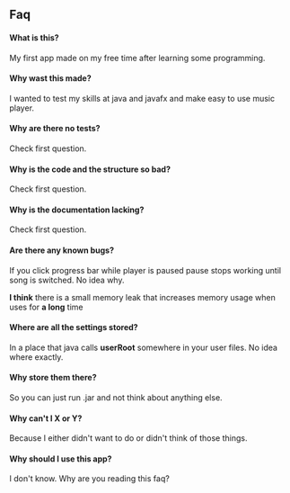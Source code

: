 ## Faq

#### What is this?

My first app made on my free time after learning some programming.

#### Why wast this made?

I wanted to test my skills at java and javafx and make easy to use music player.

#### Why are there no tests?

Check first question.

#### Why is the code and the structure so bad?

Check first question.

#### Why is the documentation lacking?

Check first question.

#### Are there any known bugs?

If you click progress bar while player is paused pause stops working until song is switched. No idea why. 

**I think** there is a small memory leak that increases memory usage when uses for **a long** time

#### Where are all the settings stored?

In a place that java calls **userRoot** somewhere in your user files. No idea where exactly.

#### Why store them there?

So you can just run .jar and not think about anything else.

#### Why can't I X or Y?

Because I either didn't want to do or didn't think of those things.

#### Why should I use this app?

I don't know. Why are you reading this faq?
